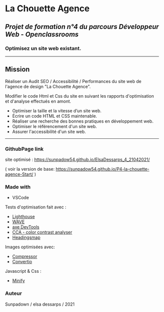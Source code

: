 # La Chouette Agence

## *Projet de formation n°4 du parcours Développeur Web - Openclassrooms*
### Optimisez un site web existant.

***

## Mission

Réaliser un Audit SEO / Accessibilité / Performances du site web de l'agence de design "La Chouette Agence".

Modifier le code Html et Css du site en suivant les rapports d'optimisation et d'analyse effectués en amont.


* Optimiser la taille et la vitesse d’un site web.
* Écrire un code HTML et CSS maintenable.
* Réaliser une recherche des bonnes pratiques en développement web.
* Optimiser le référencement d'un site web.
* Assurer l'accessibilité d'un site web.


***

### GithubPage link

site optimisé : 
https://sunpadow54.github.io/ElsaDessarps_4_21042021/

( voir la version de base: https://sunpadow54.github.io/P4-la-chouette-agence-Start/ )

### Made with

* VSCode

Tests d'optimisation fait avec :
 
* [Lighthouse](https://chrome.google.com/webstore/detail/lighthouse/blipmdconlkpinefehnmjammfjpmpbjk?hl=fr)
* [WAVE](https://wave.webaim.org/)
* [axe DevTools](https://chrome.google.com/webstore/detail/axe-devtools-web-accessib/lhdoppojpmngadmnindnejefpokejbdd)
* [CCA - color contrast analyser](https://www.tpgi.com/color-contrast-checker/)
* [Headingsmap](https://chrome.google.com/webstore/detail/headingsmap/flbjommegcjonpdmenkdiocclhjacmbi?hl=fr)

Images optimisées avec:

* [Compressor](https://compressor.io/)
* [Convertio](https://convertio.co/fr/)

Javascript & Css :

* [Minify](https://www.minifier.org/)

### Auteur

Sunpadown / elsa dessarps / 2021
